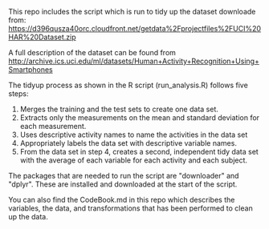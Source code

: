 This repo includes the script which is run to tidy up the dataset downloade from:
https://d396qusza40orc.cloudfront.net/getdata%2Fprojectfiles%2FUCI%20HAR%20Dataset.zip

A full description of the dataset can be found from http://archive.ics.uci.edu/ml/datasets/Human+Activity+Recognition+Using+Smartphones

The tidyup process as shown in the R script (run_analysis.R) follows five steps:

1. Merges the training and the test sets to create one data set.
2. Extracts only the measurements on the mean and standard deviation for each measurement.
3. Uses descriptive activity names to name the activities in the data set
4. Appropriately labels the data set with descriptive variable names.
5. From the data set in step 4, creates a second, independent tidy data set with the average of each variable for each activity and each subject.

The packages that are needed to run the script are "downloader" and "dplyr". These are 
installed and downloaded at the start of the script. 

You can also find the CodeBook.md in this repo which describes the variables, the data, and transformations that has been performed to clean up the data. 